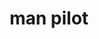 ---
layout: people&body
title: man pilot
emoji: man_pilot
permalink: 👨‍✈️.html
image: assets/img/3moji/man_pilot.png
---